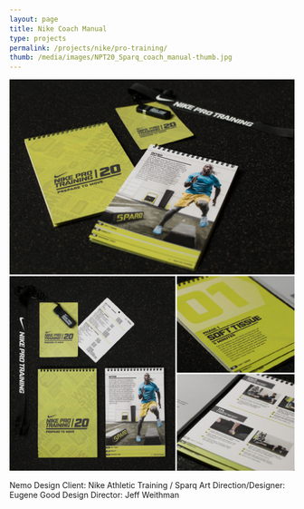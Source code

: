 ```yaml
---
layout: page
title: Nike Coach Manual
type: projects
permalink: /projects/nike/pro-training/
thumb: /media/images/NPT20_Sparq_coach_manual-thumb.jpg
---
```


![](/media/images/NPT20_Sparq_Detail_01.jpg)
![](/media/images/NPT20_Sparq_Detail_02.jpg)

Nemo Design
Client: Nike Athletic Training / Sparq
Art Direction/Designer: Eugene Good
Design Director: Jeff Weithman
